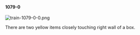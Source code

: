 #### 1079-0
![train-1079-0-0.png](https://github.com/lil-lab/nlvr/raw/master/nlvr/train/images/12/train-1079-0-0.png "train-1079-0-0.png")

There are two yellow items closely touching right wall of a box.